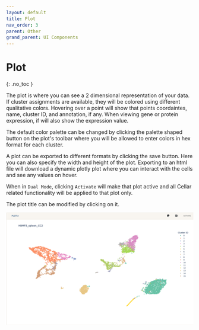 ```yaml
---
layout: default
title: Plot
nav_order: 3
parent: Other
grand_parent: UI Components
---
```


# Plot
{: .no_toc }

The plot is where you can see a 2 dimensional representation of your data.
If cluster assignments are available, they will be colored using different
qualitative colors. Hovering over a point will show that points coordaintes,
name, cluster ID, and annotation, if any. When viewing gene or protein
expression, if will also show the expression value.

The default color palette can be changed by clicking the palette shaped
button on the plot's toolbar where you will be allowed to enter
colors in hex format for each cluster.

A plot can be exported to different formats by clicking the save button.
Here you can also specify the width and height of the plot. Exporting to
an html file will download a dynamic plotly plot where you can interact
with the cells and see any values on hover.

When in `Dual Mode`, clicking `Activate` will make that plot active
and all Cellar related functionality will be applied to that plot only.

The plot title can be modified by clicking on it.

<img src="../../../images/plot-ui.png" class="center"/>